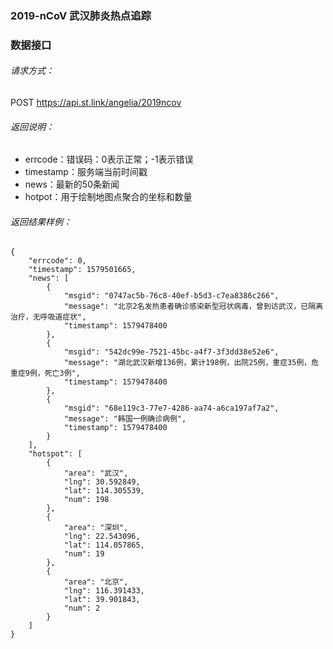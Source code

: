 ### 2019-nCoV 武汉肺炎热点追踪

### 数据接口
###### 请求方式：
POST https://api.st.link/angelia/2019ncov
###### 返回说明：
- errcode：错误码：0表示正常；-1表示错误
- timestamp：服务端当前时间戳
- news：最新的50条新闻
- hotpot：用于绘制地图点聚合的坐标和数量

###### 返回结果样例：
```
{
    "errcode": 0,
    "timestamp": 1579501665,
    "news": [
        {
            "msgid": "0747ac5b-76c8-40ef-b5d3-c7ea8386c266",
            "message": "北京2名发热患者确诊感染新型冠状病毒，曾到访武汉，已隔离治疗，无呼吸道症状",
            "timestamp": 1579478400
        },
        {
            "msgid": "542dc99e-7521-45bc-a4f7-3f3dd38e52e6",
            "message": "湖北武汉新增136例，累计198例，出院25例，重症35例，危重症9例，死亡3例",
            "timestamp": 1579478400
        },
        {
            "msgid": "68e119c3-77e7-4286-aa74-a6ca197af7a2",
            "message": "韩国一例确诊病例",
            "timestamp": 1579478400
        }
    ],
    "hotspot": [
        {
            "area": "武汉",
            "lng": 30.592849,
            "lat": 114.305539,
            "num": 198
        },
        {
            "area": "深圳",
            "lng": 22.543096,
            "lat": 114.057865,
            "num": 19
        },
        {
            "area": "北京",
            "lng": 116.391433,
            "lat": 39.901843,
            "num": 2
        }
    ]
}
```